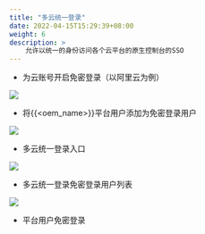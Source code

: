 ```yaml
---
title: "多云统一登录"
date: 2022-04-15T15:29:39+08:00
weight: 6
description: >
    允许以统一的身份访问各个云平台的原生控制台的SSO
---
```


- 为云账号开启免密登录（以阿里云为例）

![](../images/enablecloudsso.png)

- 将{{<oem_name>}}平台用户添加为免密登录用户

![](../images/addsamluser.png)

- 多云统一登录入口

![](../images/cloudssoentry.png)

- 多云统一登录免密登录用户列表

![](../images/cloudsamluser.png)

- 平台用户免密登录

